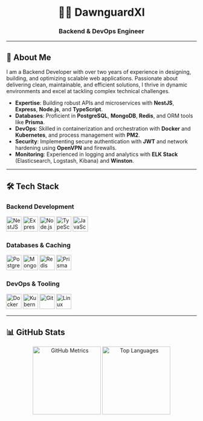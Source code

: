 <div align="center">
  <h1>👨‍💻 DawnguardXI</h1>
  <h3>Backend & DevOps Engineer</h3>
</div>

---

## 🚀 About Me

I am a Backend Developer with over two years of experience in designing, building, and optimizing scalable web applications. Passionate about delivering clean, maintainable, and efficient solutions, I thrive in dynamic environments and excel at tackling complex technical challenges.

- **Expertise**: Building robust APIs and microservices with **NestJS**, **Express**, **Node.js**, and **TypeScript**.
- **Databases**: Proficient in **PostgreSQL**, **MongoDB**, **Redis**, and ORM tools like **Prisma**.
- **DevOps**: Skilled in containerization and orchestration with **Docker** and **Kubernetes**, and process management with **PM2**.
- **Security**: Implementing secure authentication with **JWT** and network hardening using **OpenVPN** and firewalls.
- **Monitoring**: Experienced in logging and analytics with **ELK Stack** (Elasticsearch, Logstash, Kibana) and **Winston**.

---

## 🛠️ Tech Stack

### Backend Development
<p>
  <img src="https://cdn.jsdelivr.net/gh/devicons/devicon@latest/icons/nestjs/nestjs-original.svg" width="40" height="40" alt="NestJS" />
  <img src="https://cdn.jsdelivr.net/gh/devicons/devicon@latest/icons/express/express-original.svg" width="40" height="40" alt="Express" />
  <img src="https://cdn.jsdelivr.net/gh/devicons/devicon@latest/icons/nodejs/nodejs-original.svg" width="40" height="40" alt="Node.js" />
  <img src="https://cdn.jsdelivr.net/gh/devicons/devicon@latest/icons/typescript/typescript-original.svg" width="40" height="40" alt="TypeScript" />
  <img src="https://cdn.jsdelivr.net/gh/devicons/devicon@latest/icons/javascript/javascript-original.svg" width="40" height="40" alt="JavaScript" />
</p>

### Databases & Caching
<p>
  <img src="https://cdn.jsdelivr.net/gh/devicons/devicon@latest/icons/postgresql/postgresql-original.svg" width="40" height="40" alt="PostgreSQL" />
  <img src="https://cdn.jsdelivr.net/gh/devicons/devicon@latest/icons/mongodb/mongodb-original.svg" width="40" height="40" alt="MongoDB" />
  <img src="https://cdn.jsdelivr.net/gh/devicons/devicon@latest/icons/redis/redis-original.svg" width="40" height="40" alt="Redis" />
  <img src="https://cdn.jsdelivr.net/gh/devicons/devicon@latest/icons/prisma/prisma-original.svg" width="40" height="40" alt="Prisma" />
</p>

### DevOps & Tooling
<p>
  <img src="https://cdn.jsdelivr.net/gh/devicons/devicon@latest/icons/docker/docker-original.svg" width="40" height="40" alt="Docker" />
  <img src="https://cdn.jsdelivr.net/gh/devicons/devicon@latest/icons/kubernetes/kubernetes-original.svg" width="40" height="40" alt="Kubernetes" />
  <img src="https://cdn.jsdelivr.net/gh/devicons/devicon@latest/icons/git/git-original.svg" width="40" height="40" alt="Git" />
  <img src="https://cdn.jsdelivr.net/gh/devicons/devicon@latest/icons/linux/linux-original.svg" width="40" height="40" alt="Linux" />
</p>

---

## 📊 GitHub Stats

<p align="center">
  <img src="https://metrics.lecoq.io/DawnguardXI?template=classic&base=header%2C%20activity%2C%20community%2C%20repositories%2C%20metadata&base.indepth=false&base.hireable=false&config.timezone=UTC" height="180" alt="GitHub Metrics" />
  <img src="https://metrics.lecoq.io/DawnguardXI?template=classic&languages=1&languages.limit=8&languages.sections=most-used&languages.colors=github&languages.threshold=0%25" height="180" alt="Top Languages" />
</p>
